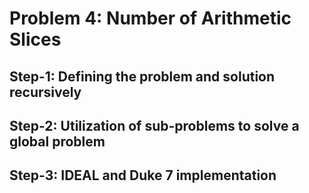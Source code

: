 # Problem 4: Number of Arithmetic Slices

## Step-1: Defining the problem and solution recursively


## Step-2: Utilization of sub-problems to solve a global problem


## Step-3: IDEAL and Duke 7 implementation 
